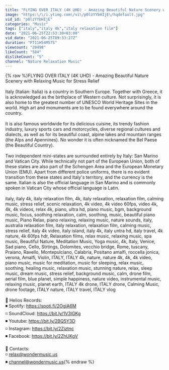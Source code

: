```yaml
---
title: "FLYING OVER ITALY (4K UHD) - Amazing Beautiful Nature Scenery with Relaxing Music for Stress Relief"
image: "https:\/\/i.ytimg.com\/vi\/p0lzYYbHIjE\/hqdefault.jpg"
vid_id: "p0lzYYbHIjE"
categories: "Music"
tags: ["italy","italy 4k","italy relaxation film"]
date: "2021-06-25T22:53:30+03:00"
vid_date: "2021-06-25T09:33:27Z"
duration: "PT11H54M57S"
viewcount: "20498"
likeCount: "584"
dislikeCount: "5"
channel: "Nature Relaxation Music"
---
```

{% raw %}FLYING OVER ITALY (4K UHD) - Amazing Beautiful Nature Scenery with Relaxing Music for Stress Relief<br /><br />Italy (Italian: Italia) is a country in Southern Europe. Together with Greece, it is acknowledged as the birthplace of Western culture. Not surprisingly, it is also home to the greatest number of UNESCO World Heritage Sites in the world. High art and monuments are to be found everywhere around the country.<br /><br />It is also famous worldwide for its delicious cuisine, its trendy fashion industry, luxury sports cars and motorcycles, diverse regional cultures and dialects, as well as for its beautiful coast, alpine lakes and mountain ranges (the Alps and Apennines). No wonder it is often nicknamed the Bel Paese (the Beautiful Country).<br /><br />Two independent mini-states are surrounded entirely by Italy: San Marino and Vatican City. While technically not part of the European Union, both of these states are also part of the Schengen Area and the European Monetary Union (EMU). Apart from different police uniforms, there is no evident transition from these states and Italy's territory, and the currency is the same. Italian is also the official language in San Marino and is commonly spoken in Vatican City whose official language is Latin.<br /><br />italy, italy 4k, italy relaxation film, 4k, italy relaxation, relaxation film, calming music, stress relief, scenic relaxation,  4k video, 4k video 60fps, video 4k, 4k, 4k videos, relax 4k, piano, ultra hd, piano music, bgm, background music, focus, soothing relaxation, calm, soothing, music, beautiful piano music, Piano Relax, piano relaxing, relaxing music, nature sounds, italy, australia relaxation film, italy relaxation, relaxation film, calming music, stress relief, italy 4k video, italy island, italy 4k, italy untra hd, italy travel, 4k nature, 4k 60fps hdr,  Relaxation films, relax music, relaxing music, spa music, Beautiful Nature, Meditation Music, Yoga music, 4k, Italy, Venice, Sad piano, Cello, Strtings, Dolomites, vecchio bridge, Rome, tuscany, Praiano, Ravello, Montepulciano, Calabria, Positano amalfi, roccella jonica, verona, Amalfi, Violin,  ITALY, ITALY 4k, nature, nature 4k, 4k, 4k video, piano music, music for meditation, music for sleeping, relax music, soothing, healing music, relaxation music, stunning nature, relax, sleep music, dream music, stress relief, background music, calm, drone film, aerial film, blue planet, simple happiness, nature video, instrumental music, relaxing music, planet earth, ITALY 4k drone, ITALY drone, Calming Music, drone footage, ITALY nature, ITALY travel, ITALY vlog<br /><br />📌 Helios Records:<br />◾ Spotify: <a rel="nofollow" target="blank" href="https://spoti.fi/2OgiA6M">https://spoti.fi/2OgiA6M</a><br />◽ SoundCloud: <a rel="nofollow" target="blank" href="https://bit.ly/1V3lGKg">https://bit.ly/1V3lGKg</a><br />◾ Youtube: <a rel="nofollow" target="blank" href="https://bit.ly/2BQ5Y3D">https://bit.ly/2BQ5Y3D</a><br />◽ Instagram: <a rel="nofollow" target="blank" href="https://bit.ly/2Zjztnc">https://bit.ly/2Zjztnc</a><br />◾ Facebook: <a rel="nofollow" target="blank" href="https://bit.ly/2ZhUKgV">https://bit.ly/2ZhUKgV</a><br /><br />📌 Contacts:<br />◽ relax@wondermusic.us<br />◾ channel@wondermusic.us{% endraw %}
